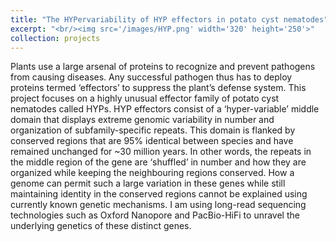 ```yaml
---
title: "The HYPervariability of HYP effectors in potato cyst nematodes"
excerpt: "<br/><img src='/images/HYP.png' width='320' height='250'>"
collection: projects
---
```


Plants use a large arsenal of proteins to recognize and prevent pathogens from causing diseases. Any successful pathogen thus has to deploy proteins termed ‘effectors’ to suppress the plant’s defense system.
This project focuses on a highly unusual effector family of potato cyst nematodes called HYPs. HYP effectors consist of a ‘hyper-variable’ middle domain that displays extreme genomic variability in number and organization of subfamily-specific repeats. This domain is flanked by conserved regions that are 95% identical between species and have remained unchanged for ~30 million years. In other words, the repeats in the middle region of the gene are ‘shuffled’ in number and how they are organized while keeping the neighbouring regions conserved. How a genome can permit such a large variation in these genes while still maintaining identity in the conserved regions cannot be explained using currently known genetic mechanisms.
I am using long-read sequencing technologies such as Oxford Nanopore and PacBio-HiFi to unravel the underlying genetics of these distinct genes. 
